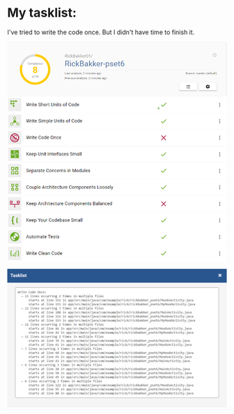 # My tasklist: 

I've tried to write the code once. But I didn't have time to finish it.


![Alt text](https://github.com/RickBakker01/RickBakker-pset6/blob/master/docs/Code_analasys.png "Code analasys")

![Alt text](https://github.com/RickBakker01/RickBakker-pset6/blob/master/docs/Tasklist.png "Tasklist")

